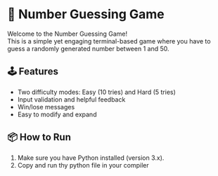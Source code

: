 # 🎯 Number Guessing Game

Welcome to the Number Guessing Game!  
This is a simple yet engaging terminal-based game where you have to guess a randomly generated number between 1 and 50.

## 🕹️ Features
- Two difficulty modes: Easy (10 tries) and Hard (5 tries)
- Input validation and helpful feedback
- Win/lose messages
- Easy to modify and expand

## 📦 How to Run
1. Make sure you have Python installed (version 3.x).
2. Copy and run thy python file in your compiler
